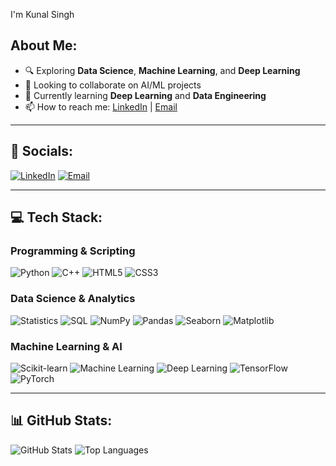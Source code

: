 I'm Kunal Singh  

## About Me:
- 🔍 Exploring **Data Science**, **Machine Learning**, and **Deep Learning**
- 🤝 Looking to collaborate on AI/ML projects
- 🌱 Currently learning **Deep Learning** and **Data Engineering**
- 📫 How to reach me: [LinkedIn](https://www.linkedin.com/in/kunal-singh-a7ba211b8/) | [Email](kunal964121@gmail.com)

---

## 🔗 Socials:
[![LinkedIn](https://img.shields.io/badge/LinkedIn-blue?style=for-the-badge&logo=linkedin)](https://www.linkedin.com/in/kunal-singh-a7ba211b8/)
[![Email](https://img.shields.io/badge/Email-red?style=for-the-badge&logo=gmail)](kunal964121@gmail.com)

---

## 💻 Tech Stack:
### **Programming & Scripting**
![Python](https://img.shields.io/badge/Python-3776AB?style=for-the-badge&logo=python&logoColor=white)
![C++](https://img.shields.io/badge/C++-00599C?style=for-the-badge&logo=c%2B%2B&logoColor=white)
![HTML5](https://img.shields.io/badge/HTML5-E34F26?style=for-the-badge&logo=html5&logoColor=white)
![CSS3](https://img.shields.io/badge/CSS3-1572B6?style=for-the-badge&logo=css3&logoColor=white)

### **Data Science & Analytics**
![Statistics](https://img.shields.io/badge/Statistics-00599C?style=for-the-badge&logo=databricks&logoColor=white)
![SQL](https://img.shields.io/badge/SQL-4479A1?style=for-the-badge&logo=postgresql&logoColor=white)
![NumPy](https://img.shields.io/badge/NumPy-013243?style=for-the-badge&logo=numpy&logoColor=white)
![Pandas](https://img.shields.io/badge/Pandas-150458?style=for-the-badge&logo=pandas&logoColor=white)
![Seaborn](https://img.shields.io/badge/Seaborn-4E96A1?style=for-the-badge&logo=python&logoColor=white)
![Matplotlib](https://img.shields.io/badge/Matplotlib-00599C?style=for-the-badge&logo=python&logoColor=white)

### **Machine Learning & AI**
![Scikit-learn](https://img.shields.io/badge/Scikit--Learn-F7931E?style=for-the-badge&logo=scikit-learn&logoColor=white)
![Machine Learning](https://img.shields.io/badge/Machine%20Learning-102230?style=for-the-badge&logo=tensorflow&logoColor=white)
![Deep Learning](https://img.shields.io/badge/Deep%20Learning-FF6F00?style=for-the-badge&logo=tensorflow&logoColor=white)
![TensorFlow](https://img.shields.io/badge/TensorFlow-FF6F00?style=for-the-badge&logo=tensorflow&logoColor=white)
![PyTorch](https://img.shields.io/badge/PyTorch-EE4C2C?style=for-the-badge&logo=pytorch&logoColor=white)

---

## 📊 GitHub Stats:
![GitHub Stats](https://github-readme-stats.vercel.app/api?username=kunalsingh1406&show_icons=true&theme=radical)
![Top Languages](https://github-readme-stats.vercel.app/api/top-langs/?username=kunalsingh1406&layout=compact&theme=radical)



